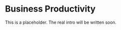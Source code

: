 # Business Productivity [](id=business-productivity)

This is a placeholder. The real intro will be written soon. 
